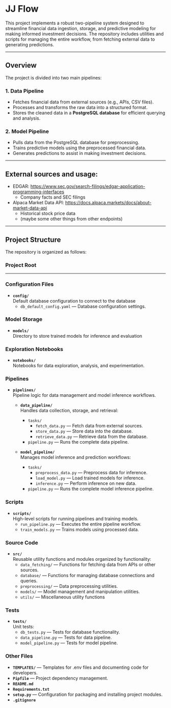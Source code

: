 # JJ Flow

This project implements a robust two-pipeline system designed to streamline financial data ingestion, storage, and predictive modeling for making informed investment decisions. The repository includes utilities and scripts for managing the entire workflow, from fetching external data to generating predictions.

---

## Overview

The project is divided into two main pipelines:

### 1. **Data Pipeline**
- Fetches financial data from external sources (e.g., APIs, CSV files).
- Processes and transforms the raw data into a structured format.
- Stores the cleaned data in a **PostgreSQL database** for efficient querying and analysis.

### 2. **Model Pipeline**
- Pulls data from the PostgreSQL database for preprocessing.
- Trains predictive models using the preprocessed financial data.
- Generates predictions to assist in making investment decisions.

---

## External sources and usage:
- EDGAR: https://www.sec.gov/search-filings/edgar-application-programming-interfaces
  - Company facts and SEC filings
- Alpaca Market Data API: https://docs.alpaca.markets/docs/about-market-data-api
  - Historical stock price data
  - (maybe some other things from other endpoints)

---

## Project Structure

The repository is organized as follows:

### Project Root

---

### Configuration Files
- **`config/`**  
  Default database configuration to connect to the database
  - `db_default_config.yaml` — Database configuration settings.

### Model Storage
- **`models/`**  
  Directory to store trained models for inference and evaluation

### Exploration Notebooks
- **`notebooks/`**  
  Notebooks for data exploration, analysis, and experimentation.

### Pipelines
- **`pipelines/`**  
  Pipeline logic for data management and model inference workflows.

  - **`data_pipeline/`**  
    Handles data collection, storage, and retrieval:
    - `tasks/`
      - `fetch_data.py` — Fetch data from external sources.
      - `store_data.py` — Store data into the database.
      - `retrieve_data.py` — Retrieve data from the database.
    - `pipeline.py` — Runs the complete data pipeline.

  - **`model_pipeline/`**  
    Manages model inference and prediction workflows:
    - `tasks/`
      - `preprocess_data.py` — Preprocess data for inference.
      - `load_model.py` — Load trained models for inference.
      - `inference.py` — Perform inference on new data.
    - `pipeline.py` — Runs the complete model inference pipeline.

### Scripts
- **`scripts/`**  
  High-level scripts for running pipelines and training models.
  - `run_pipeline.py` — Executes the entire pipeline workflow.
  - `train_models.py` — Trains models using processed data.

### Source Code
- **`src/`**  
  Reusable utility functions and modules organized by functionality:
  - `data_fetching/` — Functions for fetching data from APIs or other sources.
  - `database/` — Functions for managing database connections and queries.
  - `preprocessing/` — Data preprocessing utilities.
  - `models/` — Model management and manipulation utilities.
  - `utils/` — Miscellaneous utility functions

### Tests
- **`tests/`**  
  Unit tests:
  - `db_tests.py` — Tests for database functionality.
  - `data_pipeline.py` — Tests for data pipeline.
  - `model_pipeline.py` — Tests for model pipeline.

### Other Files
- **`TEMPLATES/`** — Templates for .env files and documenting code for developers.
- **`Pipfile`** — Project dependency management.
- **`README.md`**
- **`Requirements.txt`**
- **`setup.py`** — Configuration for packaging and installing project modules.
- **`.gitignore`**